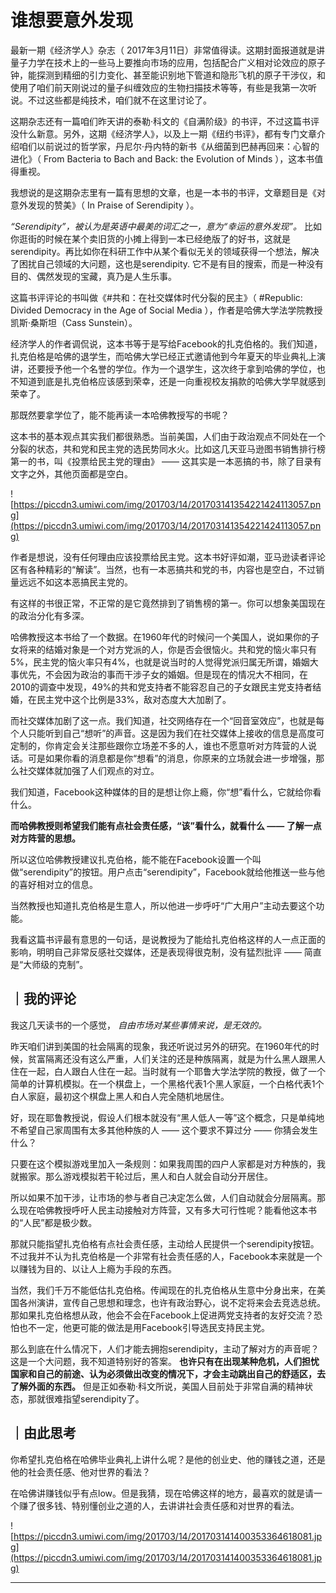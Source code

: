 # 谁想要意外发现

最新一期《经济学人》杂志（ 2017年3月11日）非常值得读。这期封面报道就是讲量子力学在技术上的一些马上要推向市场的应用，包括配合广义相对论效应的原子钟，能探测到精细的引力变化、甚至能识别地下管道和隐形飞机的原子干涉仪，和使用了咱们前天刚说过的量子纠缠效应的生物扫描技术等等，有些是我第一次听说。不过这些都是纯技术，咱们就不在这里讨论了。

这期杂志还有一篇咱们昨天讲的泰勒·科文的《自满阶级》的书评，不过这篇书评没什么新意。另外，这期《经济学人》，以及上一期《纽约书评》，都有专门文章介绍咱们以前说过的哲学家，丹尼尔·丹内特的新书《从细菌到巴赫再回来：心智的进化》（ From Bacteria to Bach and Back: the Evolution of Minds ），这本书值得重视。

我想说的是这期杂志里有一篇有思想的文章，也是一本书的书评，文章题目是《对意外发现的赞美》（ In Praise of Serendipity ）。

 *“Serendipity”，被认为是英语中最美的词汇之一，意为“幸运的意外发现”。* 比如你逛街的时候在某个卖旧货的小摊上得到一本已经绝版了的好书，这就是serendipity。再比如你在科研工作中从某个看似无关的领域获得一个想法，解决了困扰自己领域的大问题，这也是serendipity. 它不是有目的搜索，而是一种没有目的、偶然发现的宝藏，真乃是人生乐事。

这篇书评评论的书叫做《#共和：在社交媒体时代分裂的民主》（ #Republic: Divided Democracy in the Age of Social Media ），作者是哈佛大学法学院教授凯斯·桑斯坦（Cass Sunstein）。

经济学人的作者调侃说，这本书等于是写给Facebook的扎克伯格的。我们知道，扎克伯格是哈佛的退学生，而哈佛大学已经正式邀请他到今年夏天的毕业典礼上演讲，还要授予他一个名誉的学位。作为一个退学生，这次终于拿到哈佛的学位，也不知道到底是扎克伯格应该感到荣幸，还是一向重视校友捐款的哈佛大学早就感到荣幸了。

那既然要拿学位了，能不能再读一本哈佛教授写的书呢？

这本书的基本观点其实我们都很熟悉。当前美国，人们由于政治观点不同处在一个分裂的状态，共和党和民主党的选民势同水火。比如这几天亚马逊图书销售排行榜第一的书，叫《投票给民主党的理由》 —— 这其实是一本恶搞的书，除了目录有文字之外，其他页面都是空白。 

![https://piccdn3.umiwi.com/img/201703/14/201703141354221424113057.png](https://piccdn3.umiwi.com/img/201703/14/201703141354221424113057.png)

作者是想说，没有任何理由应该投票给民主党。这本书好评如潮，亚马逊读者评论区有各种精彩的“解读”。当然，也有一本恶搞共和党的书，内容也是空白，不过销量远远不如这本恶搞民主党的。

有这样的书很正常，不正常的是它竟然排到了销售榜的第一。你可以想象美国现在的政治分化有多深。

哈佛教授这本书给了一个数据。在1960年代的时候问一个美国人，说如果你的子女将来的结婚对象是一个对方党派的人，你是否会很恼火。共和党的恼火率只有5%，民主党的恼火率只有4%，也就是说当时的人觉得党派归属无所谓，婚姻大事优先，不会因为政治的事而干涉子女的婚姻。但是现在的情况大不相同，在2010的调查中发现，49%的共和党支持者不能容忍自己的子女跟民主党支持者结婚，在民主党中这个比例是33%，敌对态度大大加剧了。

而社交媒体加剧了这一点。我们知道，社交网络存在一个“回音室效应”，也就是每个人只能听到自己“想听”的声音。这是因为我们在社交媒体上接收的信息是高度可定制的，你肯定会关注那些跟你立场差不多的人，谁也不愿意听对方阵营的人说话。可是如果你看的消息都是你“想看”的消息，你原来的立场就会进一步增强，那么社交媒体就加强了人们观点的对立。

我们知道，Facebook这种媒体的目的是想让你上瘾，你“想”看什么，它就给你看什么。

 **而哈佛教授则希望我们能有点社会责任感，“该”看什么，就看什么 —— 了解一点对方阵营的思想。**

所以这位哈佛教授建议扎克伯格，能不能在Facebook设置一个叫做“serendipity”的按钮。用户点击“serendipity”，Facebook就给他推送一些与他的喜好相对立的信息。

当然教授也知道扎克伯格是生意人，所以他进一步呼吁“广大用户”主动去要这个功能。

我看这篇书评最有意思的一句话，是说教授为了能给扎克伯格这样的人一点正面的影响，明明自己非常反感社交媒体，还是表现得很克制，没有猛烈批评 —— 简直是“大师级的克制”。 

## ｜我的评论

我这几天读书的一个感觉， *自由市场对某些事情来说，是无效的。*

昨天咱们讲到美国的社会隔离的现象，我还听说过另外的研究。在1960年代的时候，贫富隔离还没有这么严重，人们关注的还是种族隔离，就是为什么黑人跟黑人住在一起，白人跟白人住在一起。当时就有一个耶鲁大学法学院的教授，做了一个简单的计算机模拟。在一个棋盘上，一个黑格代表1个黑人家庭，一个白格代表1个白人家庭，最初这个棋盘上黑人和白人完全随机地居住。

好，现在耶鲁教授说，假设人们根本就没有“黑人低人一等”这个概念，只是单纯地不希望自己家周围有太多其他种族的人 —— 这个要求不算过分 —— 你猜会发生什么？

只要在这个模拟游戏里加入一条规则：如果我周围的四户人家都是对方种族的，我就搬家。那么游戏模拟若干轮过后，黑人和白人就会自动分开居住。

所以如果不加干涉，让市场的参与者自己决定怎么做，人们自动就会分层隔离。那么现在哈佛教授呼吁人民主动接触对方阵营，又有多大可行性呢？能看他这本书的“人民”都是极少数。

那就只能指望扎克伯格有点社会责任感，主动给人民提供一个serendipity按钮。不过我并不认为扎克伯格是一个非常有社会责任感的人，Facebook本来就是一个以赚钱为目的、以让人上瘾为手段的东西。

当然，我们千万不能低估扎克伯格。传闻现在的扎克伯格从生意中分身出来，在美国各州演讲，宣传自己思想和理念，也许有政治野心，说不定将来会去竞选总统。那如果扎克伯格想从政，他会不会在Facebook上促进两党支持者的友好交流？恐怕也不一定，他更可能的做法是用Facebook引导选民支持民主党。

那么到底在什么情况下，人们才能去拥抱serendipity，主动了解对方的声音呢？这是一个大问题，我不知道特别好的答案。 **也许只有在出现某种危机，人们担忧国家和自己的前途、认为必须做出改变的情况下，才会主动跳出自己的舒适区，去了解外面的东西。** 但是正如泰勒·科文所说，美国人目前处于非常自满的精神状态，那就很难指望serendipity了。 

## ｜由此思考

你希望扎克伯格在哈佛毕业典礼上讲什么呢？是他的创业史、他的赚钱之道，还是他的社会责任感、他对世界的看法？

在哈佛讲赚钱似乎有点low。但是我猜，现在哈佛这样的地方，最喜欢的就是请一个赚了很多钱、特别懂创业之道的人，去讲讲社会责任感和对世界的看法。 

![https://piccdn3.umiwi.com/img/201703/14/201703141400353364618081.jpg](https://piccdn3.umiwi.com/img/201703/14/201703141400353364618081.jpg)

---
